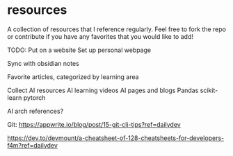 # resources
A collection of resources that I reference regularly.  Feel free to fork the repo or contribute if you have any favorites that you would like to add!


TODO:
Put on a website
  Set up personal webpage

Sync with obsidian notes

Favorite articles, categorized by learning area

Collect AI resources
  AI learning videos
  AI pages and blogs
  Pandas
  scikit-learn
  pytorch

AI arch references?

Git: https://appwrite.io/blog/post/15-git-cli-tips?ref=dailydev

https://dev.to/devmount/a-cheatsheet-of-128-cheatsheets-for-developers-f4m?ref=dailydev

